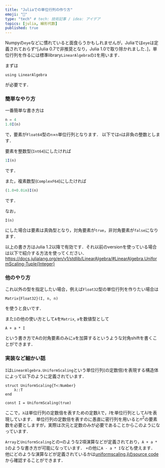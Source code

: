 ```yaml
---
title: "Juliaでの単位行列の作り方"
emoji: "👾"
type: "tech" # tech: 技術記事 / idea: アイデア
topics: [julia, 線形代数]
published: true
---
```


Numpyの`eye`などに慣れていると面食らうかもしれませんが，Juliaでは`eye`は定義されておらず^[Julia 0.7で非推奨となり，Julia 1.0で取り除かれました．]，単位行列を作るには標準library`LinearAlgebra`の`I`を用います．

まずは
```julia:
using LinearAlgebra
```
が必要です．

### 簡単なやり方
一番簡単な書き方は
```julia
n = 4
1.0I(n)
```
で，要素が`Float64`型の`n`$\times$`n`単位行列となります．
以下では`n`は非負の整数とします．

要素を整数型(`Int64`)にしたければ
```julia
1I(n)
```
です．

また，複素数型(`ComplexF64`)にしたければ
```julia
(1.0+0.0im)I(n)
```
です．

なお，
```julia:
I(n)
```
にした場合は要素は真偽型となり，対角要素が`true`，非対角要素が`false`になります．

以上の書き方はJulia 1.2以降で有効です．それ以前のversionを使っている場合は以下で紹介する方法を使ってください．
https://docs.julialang.org/en/v1/stdlib/LinearAlgebra/#LinearAlgebra.UniformScaling-Tuple{Integer}

### 他のやり方
これ以外の型を指定したい場合，例えば`Float32`型の単位行列を作りたい場合は
```julia:
Matrix{Float32}(I, n, n)
```
を使うと良いです．

また`I`の他の使い方として`A`を`Matrix`, `a`を数値型として
```julia:
A + a * I
```
という書き方でAの対角要素のみに`a`を加算するというような対角shiftを書くことができます．

### 実装など細かい話
`I`は`LinearAlgebra.UniformScaling`という単位行列(の定数倍)を表現する構造体によって以下のように定義されています．

```julia:
struct UniformScaling{T<:Number}
    λ::T
end
```

```julia:
const I = UniformScaling(true)
```

ここで，`λ`は単位行列の定数倍を表すための定数$\lambda$で，$I$を単位行列として$\lambda I$を表現しています．
単位行列の定数倍を表すのに愚直に密行列を用いると$n^2$の要素数を必要としますが，実際は次元と定数のみが必要であることからこのようになっています．

`Array`と`UniformScaling`との`+`のような2項演算などが定義されており，`A + a * I`のような書き方が可能になっています．
`+`の他に`A - a * I`なども使えます．
他にどのような演算などが定義されているかは[uniformscaling.jlのsource code](https://github.com/JuliaLang/julia/blob/master/stdlib/LinearAlgebra/src/uniformscaling.jl)
から確認することができます．
